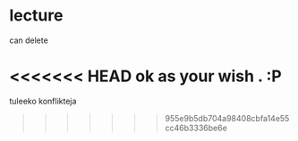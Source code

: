 # lecture
can delete

<<<<<<< HEAD
ok as your wish . :P
=======

tuleeko konflikteja
>>>>>>> 955e9b5db704a98408cbfa14e55cc46b3336be6e
